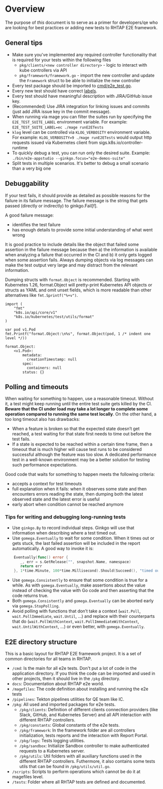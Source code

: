 # Overview
The purpose of *this* document is to serve as a primer for developers/qe who are looking for best practices or adding new tests to RHTAP E2E framework.

## General tips

* Make sure you've implemented any required controller functionality that is required for your tests within the following files
   * `pkg/clients/<new controller directory>` - logic to interact with kube controllers via API
   * `pkg/framework/framework.go` - import the new controller and update the `Framework` struct to be able to initialize the new controller
* Every test package should be imported to [cmd/e2e_test.go](https://github.com/konflux-ci/e2e-tests/blob/main/cmd/e2e_test.go#L15).
* Every new test should have correct [labels](docs/LabelsNaming.md).
* Every test should have meaningful description with JIRA/GitHub issue key.
* (Recommended) Use JIRA integration for linking issues and commits (just add JIRA issue key in the commit message).
* When running via mage you can filter the suites run by specifying the
  `E2E_TEST_SUITE_LABEL` environment variable. For example:
  `E2E_TEST_SUITE_LABEL=ec ./mage runE2ETests`
* `klog` level can be controlled via `KLOG_VERBOSITY` environment variable. For
  example: `KLOG_VERBOSITY=9 ./mage runE2ETests` would output http requests
  issued via Kubernetes client from sigs.k8s.io/controller-runtime
* To quickly debug a test, you can run only the desired suite. Example: `./bin/e2e-appstudio --ginkgo.focus="e2e-demos-suite"`
* Split tests in multiple scenarios. It's better to debug a small scenario than a very big one

## Debuggability

If your test fails, it should provide as detailed as possible reasons for the failure in its failure message. The failure message is the string that gets passed (directly or indirectly) to ginkgo.Fail[f].

A good failure message:
* identifies the test failure
* has enough details to provide some initial understanding of what went wrong

It is good practice to include details like the object that failed some assertion in the failure message because then a) the information is available when analyzing a failure that occurred in the CI and b) it only gets logged when some assertion fails. Always dumping objects via log messages can make the test output very large and may distract from the relevant information.

Dumping structs with `format.Object` is recommended. Starting with Kubernetes 1.26, format.Object will pretty-print Kubernetes API objects or structs as YAML and omit unset fields, which is more readable than other alternatives like `fmt.Sprintf("%+v")`.

```golang
import (
    "fmt"
    "k8s.io/api/core/v1"
    "k8s.io/kubernetes/test/utils/format"
)

var pod v1.Pod
fmt.Printf("format.Object:\n%s", format.Object(pod, 1 /* indent one level */))

format.Object:
    <v1.Pod>:
        metadata:
          creationTimestamp: null
        spec:
          containers: null
        status: {}
```
## Polling and timeouts

When waiting for something to happen, use a reasonable timeout. Without it, a test might keep running until the entire test suite gets killed by the CI. **Beware that the CI under load may take a lot longer to complete some operation compared to running the same test locally**. On the other hand, a too long timeout also has drawbacks:

* When a feature is broken so that the expected state doesn’t get reached, a test waiting for that state first needs to time out before the test fails.
* If a state is expected to be reached within a certain time frame, then a timeout that is much higher will cause test runs to be considered successful although the feature was too slow. A dedicated performance test in a well-known environment may be a better solution for testing such performance expectations.

Good code that waits for something to happen meets the following criteria:
* accepts a context for test timeouts
* full explanation when it fails: when it observes some state and then encounters errors reading the state, then dumping both the latest observed state and the latest error is useful
* early abort when condition cannot be reached anymore

### Tips for writing and debugging long-running tests

* Use `ginkgo.By` to record individual steps. Ginkgo will use that information when describing where a test timed out.
* Use `gomega.Eventually` to wait for some condition. When it times out or gets stuck, the last failed assertion will be included in the report automatically. A good way to invoke it is:
```go
    Eventually(func() error {
  	   _, err = s.GetRelease("", snapshot.Name, namespace)
  	   return err
    }, 1*time.Minute, 100*time.Millisecond).Should(Succeed(), "timed out when waiting for Release to get created")
```
* Use `gomega.Consistently` to ensure that some condition is true for a while. As with `gomega.Eventually`, make assertions about the value instead of checking the value with Go code and then asserting that the code returns true.
* Both `gomega.Consistently` and `gomega.Eventually` can be aborted early via `gomega.StopPolling`.
* Avoid polling with functions that don’t take a context (`wait.Poll`, `wait.PollImmediate`, `wait.Until`, …) and replace with their counterparts that do (`wait.PollWithContext`, `wait.PollImmediateWithContext`, `wait.UntilWithContext`, …) or even better, with `gomega.Eventually`.

## E2E directory structure

This is a basic layout for RHTAP E2E framework project. It is a set of common directories for all teams in RHTAP.

* `/cmd`: Is the main for all e2e tests. Don't put a lot of code in the application directory. If you think the code can be imported and used in other projects, then it should live in the `/pkg` directory.
* `docs`: Documentation about RHTAP e2e world.
* `/magefiles`: The code definition about installing and running the e2e tests
* `/pipelines`: Tekton pipelines utilities for QE team like IC.
* `/pkg`: All used and imported packages for e2e tests.
  * `/pkg/clients`: Definition of different clients connection providers (like Slack, GitHub, and Kubernetes Server) and all API interaction with different RHTAP controllers.
  * `/pkg/constants`: Global constants of the e2e tests.
  * `/pkg/framework`: In the framework folder are all controllers initialization, tests reports and the interaction with Report Portal.
  * `/pkg/logs`: Tests logging utilities.
  * `/pkg/sandbox`: Initialize Sandbox controller to make authenticated requests to a Kubernetes server.
  * `/pkg/utils`: Util folders with all auxiliary functions used in the different RHTAP controllers. Futhermore, it also contains some tests utils that can be found in `/pkg/utils/util.go`.
* `/scripts`: Scripts to perform operations which cannot be do it at magefiles level.
* `/tests`: Folder where all RHTAP tests are defined and documented.
